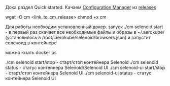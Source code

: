 Дока 
раздел Quick started.
Качаем [Configuration Manager](http://aerokube.com/cm/latest/) из [releases](https://github.com/aerokube/cm/releases/latest)

wget -O cm <link_to_cm_release>
chmod +x cm

Для работы необходим установленный докер.
запуск 
./cm selenoid start - в первый раз скачает все необходимые файлы и образы в ~/.aerokube/ (установилось в /root/.aerokube/selenoid/browsers.json)
и запустит селеноид в контейнере

можно юзать docker ps

./cm selenoid start/stop - старт/стоп контейнера Selenoid 
./cm selenoid status - статус контейнера Selenoid/Selenoid UI 
./cm selenoid-ui start/stop - старт/стоп контейнера Selenoid UI 
./cm selenoid-ui status - статус контейнера Selenoid UI